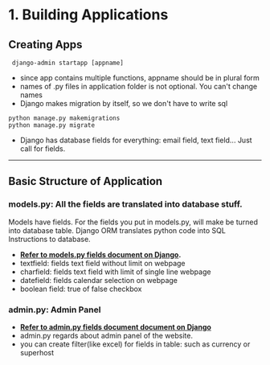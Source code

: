 # 1. Building Applications

## Creating Apps

```shell
 django-admin startapp [appname]
```

- since app contains multiple functions, appname should be in plural form
- names of .py files in application folder is not optional. You can't change names
- Django makes migration by itself, so we don't have to write sql

```shell
python manage.py makemigrations
python manage.py migrate
```

- Django has database fields for everything: email field, text field... Just call for fields.

---

## Basic Structure of Application

### models.py: All the fields are translated into database stuff.

Models have fields. For the fields you put in models.py, will make be turned into database table. Django ORM translates python code into SQL Instructions to database.

- **[Refer to models.py fields document on Django](https://docs.djangoproject.com/en/2.2/ref/models/fields/).**
- textfield: fields text field without limit on webpage
- charfield: fields text field with limit of single line webpage
- datefield: fields calendar selection on webpage
- boolean field: true of false checkbox

### admin.py: Admin Panel

- **[Refer to admin.py fields document document on Django](https://docs.djangoproject.com/en/2.2/ref/contrib/admin/)**
- admin.py regards about admin panel of the website.
- you can create filter(like excel) for fields in table: such as currency or superhost
